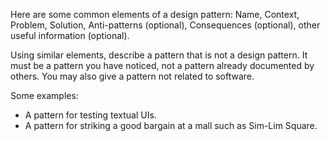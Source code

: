 <panel header="{{ icon_Q }} Give a pattern from another domain">

Here are some common elements of a design pattern: Name, Context, Problem, Solution, Anti-patterns (optional), Consequences (optional), other useful information (optional).


Using similar elements, describe a pattern that is not a design pattern. It must be a pattern you have noticed, not a pattern already documented by others. You may also give a pattern not related to software.

Some examples:

* A pattern for testing textual UIs.
* A pattern for striking a good bargain at a mall such as Sim-Lim Square.

</panel>

